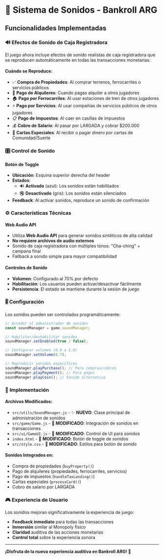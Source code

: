 # 🎵 Sistema de Sonidos - Bankroll ARG

## Funcionalidades Implementadas

### 🔊 **Efectos de Sonido de Caja Registradora**

El juego ahora incluye efectos de sonido realistas de caja registradora que se reproducen automáticamente en todas las transacciones monetarias:

#### **Cuándo se Reproduce:**

- ✅ **Compra de Propiedades**: Al comprar terrenos, ferrocarriles o servicios públicos
- 💸 **Pago de Alquileres**: Cuando pagas alquiler a otros jugadores
- 🏠 **Pago por Ferrocarriles**: Al usar estaciones de tren de otros jugadores
- ⚡ **Pago por Servicios**: Al usar compañías de servicios públicos de otros jugadores
- 📋 **Pago de Impuestos**: Al caer en casillas de impuestos
- 💰 **Cobro de Salario**: Al pasar por LARGADA y cobrar $200.000
- 🎴 **Cartas Especiales**: Al recibir o pagar dinero por cartas de Comunidad/Suerte

### 🎛️ **Control de Sonido**

#### **Botón de Toggle**

- **Ubicación**: Esquina superior derecha del header
- **Estados**:
  - 🔊 **Activado** (azul): Los sonidos están habilitados
  - 🔇 **Desactivado** (gris): Los sonidos están silenciados
- **Feedback**: Al activar sonidos, reproduce un sonido de confirmación

### ⚙️ **Características Técnicas**

#### **Web Audio API**

- Utiliza **Web Audio API** para generar sonidos sintéticos de alta calidad
- **No requiere archivos de audio externos**
- Sonido de caja registradora con múltiples tonos: "Cha-ching" + campana final
- Fallback a sonido simple para mayor compatibilidad

#### **Controles de Sonido**

- **Volumen**: Configurado al 70% por defecto
- **Habilitación**: Los usuarios pueden activar/desactivar fácilmente
- **Persistencia**: El estado se mantiene durante la sesión de juego

### 🎚️ **Configuración**

Los sonidos pueden ser controlados programáticamente:

```javascript
// Acceder al administrador de sonidos
const soundManager = game.soundManager;

// Habilitar/deshabilitar sonidos
soundManager.setEnabled(true / false);

// Configurar volumen (0.0 a 1.0)
soundManager.setVolume(0.7);

// Reproducir sonidos específicos
soundManager.playPurchase(); // Para compras/cobros
soundManager.playPayment(); // Para pagos
soundManager.playCoin(); // Sonido alternativo
```

### 🔧 **Implementación**

#### **Archivos Modificados:**

- `src/utils/SoundManager.js` - ✨ **NUEVO**: Clase principal de administración de sonidos
- `src/game/Game.js` - 🔄 **MODIFICADO**: Integración de sonidos en transacciones
- `src/ui/GameUI.js` - 🔄 **MODIFICADO**: Control de UI para sonidos
- `index.html` - 🔄 **MODIFICADO**: Botón de toggle de sonidos
- `src/style.css` - 🔄 **MODIFICADO**: Estilos para botón de sonido

#### **Sonidos Integrados en:**

- Compra de propiedades (`buyProperty()`)
- Pago de alquileres (propiedades, ferrocarriles, servicios)
- Pago de impuestos (`handleTaxLanding()`)
- Cartas especiales (`processCard()`)
- Cobro de salario por LARGADA

### 🎮 **Experiencia de Usuario**

Los sonidos mejoran significativamente la experiencia de juego:

- **Feedback inmediato** para todas las transacciones
- **Inmersión** similar al Monopoly físico
- **Claridad** auditiva de las acciones monetarias
- **Control total** sobre la experiencia sonora

---

**¡Disfruta de la nueva experiencia auditiva en Bankroll ARG! 🎉**
